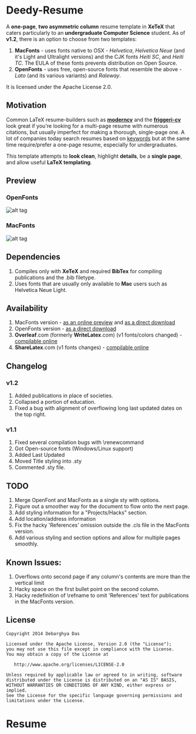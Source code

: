 Deedy-Resume
=========================

A **one-page**, **two asymmetric column** resume template in **XeTeX** that caters particularly to an **undergraduate Computer Science** student.
As of **v1.2**, there is an option to choose from two templates:

1. **MacFonts** - uses fonts native to OSX - *Helvetica*, *Helvetica Neue* (and it's Light and Ultralight versions) and the CJK fonts *Heiti SC*, and *Heiti TC*. The EULA of these fonts prevents distribution on Open Source.
2. **OpenFonts** - uses free, open-source fonts that resemble the above - *Lato* (and its various variants) and *Raleway*.

It is licensed under the Apache License 2.0.

## Motivation

Common LaTeX resume-builders such as [**moderncv**](http://www.latextemplates.com/template/moderncv-cv-and-cover-letter)  and the [**friggeri-cv**](https://github.com/afriggeri/cv) look great if you're looking for a multi-page resume with numerous citations, but usually imperfect for making a thorough, single-page one. A lot of companies today search resumes based on [keywords](http://www.businessinsider.com/most-big-companies-have-a-tracking-system-that-scans-your-resume-for-keywords-2012-1) but at the same time require/prefer a one-page resume, especially for undergraduates. 

This template attempts to **look clean**, highlight **details**, be a **single page**, and allow useful **LaTeX templating**.

## Preview

### OpenFonts
![alt tag](https://raw.githubusercontent.com/deedydas/Deedy-Resume/master/OpenFonts/sample-image.png)

### MacFonts
![alt tag](https://raw.githubusercontent.com/deedydas/Deedy-Resume/master/MacFonts/sample-image.png)

## Dependencies

1. Compiles only with **XeTeX** and required **BibTex** for compiling publications and the .bib filetype.
2. Uses fonts that are usually only available to **Mac** users such as Helvetica Neue Light.

## Availability

1. MacFonts version - [as an online preview](http://debarghyadas.com/resume/debarghya-das-resume.pdf) and [as a direct download](https://github.com/deedydas/Deedy-Resume/raw/master/MacFonts/deedy_resume.pdf)
2. OpenFonts version - [as a direct download](https://github.com/deedydas/Deedy-Resume/raw/master/OpenFonts/deedy_resume-openfont.pdf)
3. **Overleaf**.com (formerly **WriteLatex**.com) (v1 fonts/colors changed) - [compilable online](https://www.writelatex.com/templates/deedy-resume/sqdbztjjghvz#.U2H9Kq1dV18)
4. **ShareLatex**.com (v1 fonts changes) - [compilable online](https://www.sharelatex.com/templates/cv-or-resume/deedy-resume)

## Changelog
### v1.2
 1. Added publications in place of societies.
 2. Collapsed a portion of education.
 3. Fixed a bug with alignment of overflowing long last updated dates on the top right. 

### v1.1
 1. Fixed several compilation bugs with \renewcommand
 2. Got Open-source fonts (Windows/Linux support)
 3. Added Last Updated
 4. Moved Title styling into .sty
 5. Commented .sty file.

## TODO
1. Merge OpenFont and MacFonts as a single sty with options.
2. Figure out a smoother way for the document to flow onto the next page.
3. Add styling information for a "Projects/Hacks" section.
4. Add location/address information
5. Fix the hacky 'References' omission outside the .cls file in the MacFonts version.
6. Add various styling and section options and allow for multiple pages smoothly.

## Known Issues:
1. Overflows onto second page if any column's contents are more than the vertical limit
2. Hacky space on the first bullet point on the second column.
3. Hacky redefinition of \refname to omit 'References' text for publications in the MacFonts version.

## License
    Copyright 2014 Debarghya Das

    Licensed under the Apache License, Version 2.0 (the "License");
    you may not use this file except in compliance with the License.
    You may obtain a copy of the License at

       http://www.apache.org/licenses/LICENSE-2.0

    Unless required by applicable law or agreed to in writing, software
    distributed under the License is distributed on an "AS IS" BASIS,
    WITHOUT WARRANTIES OR CONDITIONS OF ANY KIND, either express or implied.
    See the License for the specific language governing permissions and
    limitations under the License.
# Resume

